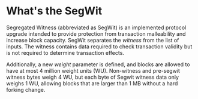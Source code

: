 # What's the SegWit

Segregated Witness (abbreviated as SegWit) is an implemented protocol upgrade intended to provide protection from transaction malleability and increase block capacity. SegWit separates the _witness_ from the list of inputs. The witness contains data required to check transaction validity but is not required to determine transaction effects.

Additionally, a new _weight_ parameter is defined, and blocks are allowed to have at most 4 million weight units (WU). Non-witness and pre-segwit witness bytes weigh 4 WU, but each byte of Segwit witness data only weighs 1 WU, allowing blocks that are larger than 1 MB without a hard forking change.
